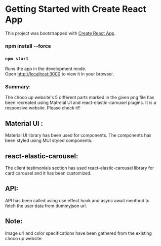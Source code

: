 # Getting Started with Create React App

This project was bootstrapped with [Create React App](https://github.com/facebook/create-react-app).
### npm install --force
### `npm start`

Runs the app in the development mode.\
Open [http://localhost:3000](http://localhost:3000) to view it in your browser.

### Summary:
The choco up website's 5 different parts marked in the given png file has been recreated using Matreial UI and react-elastic-carousel plugins. It is a responsive website. Please check it!! 

## Material UI :

Material UI library has been used for components. The components has been styled using MUI styled components.

## react-elastic-carousel:

The client testimonials section has used react-elastic-carousel library for card carousel and it has been customized.

## API:

API has been called using use effect hook and async await menthod to fetch the user data from dummyjson url.

## Note:

Image url and color specifications have been gathered from the existing choco up website. 
